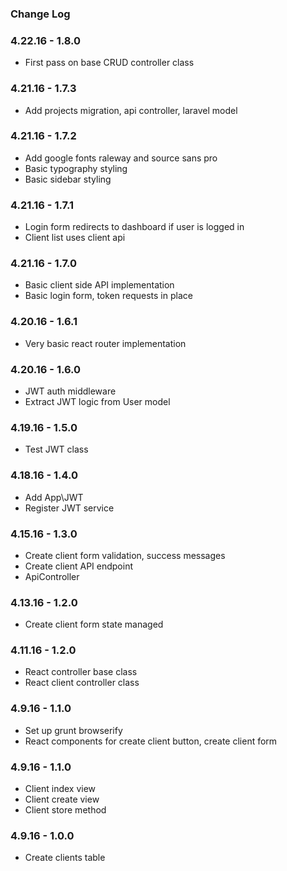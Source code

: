 ### Change Log


### 4.22.16 - 1.8.0
- First pass on base CRUD controller class

### 4.21.16 - 1.7.3
- Add projects migration, api controller, laravel model 

### 4.21.16 - 1.7.2
- Add google fonts raleway and source sans pro
- Basic typography styling
- Basic sidebar styling

### 4.21.16 - 1.7.1
- Login form redirects to dashboard if user is logged in 
- Client list uses client api 

### 4.21.16 - 1.7.0
- Basic client side API implementation
- Basic login form, token requests in place

### 4.20.16 - 1.6.1
- Very basic react router implementation 

### 4.20.16 - 1.6.0
- JWT auth middleware
- Extract JWT logic from User model 

### 4.19.16 - 1.5.0
- Test JWT class

### 4.18.16 - 1.4.0
- Add App\JWT
- Register JWT service

### 4.15.16 - 1.3.0
- Create client form validation, success messages
- Create client API endpoint
- ApiController

### 4.13.16 - 1.2.0
- Create client form state managed

### 4.11.16 - 1.2.0
- React controller base class
- React client controller class

### 4.9.16 - 1.1.0
- Set up grunt browserify
- React components for create client button, create client form

### 4.9.16 - 1.1.0
- Client index view
- Client create view
- Client store method

### 4.9.16 - 1.0.0
- Create clients table